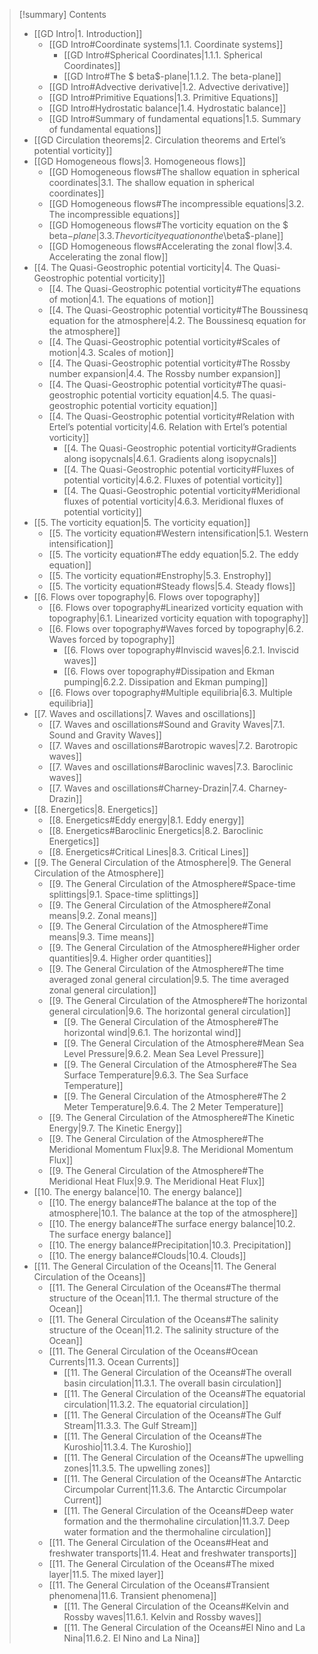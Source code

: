 >[!summary] Contents
> - [[GD Intro|1. Introduction]]
>     - [[GD Intro#Coordinate systems|1.1. Coordinate systems]] 
>         - [[GD Intro#Spherical Coordinates|1.1.1. Spherical Coordinates]] 
>         - [[GD Intro#The $ beta$-plane|1.1.2. The beta-plane]]
>     - [[GD Intro#Advective derivative|1.2. Advective derivative]]
>     - [[GD Intro#Primitive Equations|1.3. Primitive Equations]]
>     - [[GD Intro#Hydrostatic balance|1.4. Hydrostatic balance]]
>     - [[GD Intro#Summary of fundamental equations|1.5. Summary of fundamental equations]]
> - [[GD Circulation theorems|2. Circulation theorems and Ertel’s potential vorticity]]
> - [[GD Homogeneous flows|3. Homogeneous flows]]
>     - [[GD Homogeneous flows#The shallow equation in spherical coordinates|3.1. The shallow equation in spherical coordinates]]
>     - [[GD Homogeneous flows#The incompressible equations|3.2. The incompressible equations]]
>     - [[GD Homogeneous flows#The vorticity equation on the $ beta$-plane|3.3. The vorticity equation on the $\beta$-plane]]
>     - [[GD Homogeneous flows#Accelerating the zonal flow|3.4. Accelerating the zonal flow]]
> - [[4. The Quasi-Geostrophic potential vorticity|4. The Quasi-Geostrophic potential vorticity]]
>     - [[4. The Quasi-Geostrophic potential vorticity#The equations of motion|4.1. The equations of motion]]
>     - [[4. The Quasi-Geostrophic potential vorticity#The Boussinesq equation for the atmosphere|4.2. The Boussinesq equation for the atmosphere]]
>     - [[4. The Quasi-Geostrophic potential vorticity#Scales of motion|4.3. Scales of motion]]
>     - [[4. The Quasi-Geostrophic potential vorticity#The Rossby number expansion|4.4. The Rossby number expansion]]
>     - [[4. The Quasi-Geostrophic potential vorticity#The quasi-geostrophic potential vorticity equation|4.5. The quasi-geostrophic potential vorticity equation]]
>     - [[4. The Quasi-Geostrophic potential vorticity#Relation with Ertel’s potential vorticity|4.6. Relation with Ertel’s potential vorticity]]
>         - [[4. The Quasi-Geostrophic potential vorticity#Gradients along isopycnals|4.6.1. Gradients along isopycnals]]
>         - [[4. The Quasi-Geostrophic potential vorticity#Fluxes of potential vorticity|4.6.2. Fluxes of potential vorticity]]
>         - [[4. The Quasi-Geostrophic potential vorticity#Meridional fluxes of potential vorticity|4.6.3. Meridional fluxes of potential vorticity]]
> - [[5. The vorticity equation|5. The vorticity equation]]
>     - [[5. The vorticity equation#Western intensification|5.1. Western intensification]]
>     - [[5. The vorticity equation#The eddy equation|5.2. The eddy equation]]
>     - [[5. The vorticity equation#Enstrophy|5.3. Enstrophy]]
>     - [[5. The vorticity equation#Steady flows|5.4. Steady flows]]
> - [[6. Flows over topography|6. Flows over topography]]
>     - [[6. Flows over topography#Linearized vorticity equation with topography|6.1. Linearized vorticity equation with topography]]
>     - [[6. Flows over topography#Waves forced by topography|6.2. Waves forced by topography]]
>         - [[6. Flows over topography#Inviscid waves|6.2.1. Inviscid waves]]
>         - [[6. Flows over topography#Dissipation and Ekman pumping|6.2.2. Dissipation and Ekman pumping]]
>     - [[6. Flows over topography#Multiple equilibria|6.3. Multiple equilibria]]
> - [[7. Waves and oscillations|7. Waves and oscillations]]
>     - [[7. Waves and oscillations#Sound and Gravity Waves|7.1. Sound and Gravity Waves]]
>     - [[7. Waves and oscillations#Barotropic waves|7.2. Barotropic waves]]
>     - [[7. Waves and oscillations#Baroclinic waves|7.3. Baroclinic waves]]
>     - [[7. Waves and oscillations#Charney-Drazin|7.4. Charney-Drazin]]
> - [[8. Energetics|8. Energetics]]
>     - [[8. Energetics#Eddy energy|8.1. Eddy energy]]
>     - [[8. Energetics#Baroclinic Energetics|8.2. Baroclinic Energetics]]
>     - [[8. Energetics#Critical Lines|8.3. Critical Lines]]
> - [[9. The General Circulation of the Atmosphere|9. The General Circulation of the Atmosphere]]
>     - [[9. The General Circulation of the Atmosphere#Space-time splittings|9.1. Space-time splittings]]
>     - [[9. The General Circulation of the Atmosphere#Zonal means|9.2. Zonal means]]
>     - [[9. The General Circulation of the Atmosphere#Time means|9.3. Time means]]
>     - [[9. The General Circulation of the Atmosphere#Higher order quantities|9.4. Higher order quantities]]
>     - [[9. The General Circulation of the Atmosphere#The time averaged zonal general circulation|9.5. The time averaged zonal general circulation]]
>     - [[9. The General Circulation of the Atmosphere#The horizontal general circulation|9.6. The horizontal general circulation]]
>         - [[9. The General Circulation of the Atmosphere#The horizontal wind|9.6.1. The horizontal wind]]
>         - [[9. The General Circulation of the Atmosphere#Mean Sea Level Pressure|9.6.2. Mean Sea Level Pressure]]
>         - [[9. The General Circulation of the Atmosphere#The Sea Surface Temperature|9.6.3. The Sea Surface Temperature]]
>         - [[9. The General Circulation of the Atmosphere#The 2 Meter Temperature|9.6.4. The 2 Meter Temperature]]
>     - [[9. The General Circulation of the Atmosphere#The Kinetic Energy|9.7. The Kinetic Energy]]
>     - [[9. The General Circulation of the Atmosphere#The Meridional Momentum Flux|9.8. The Meridional Momentum Flux]]
>     - [[9. The General Circulation of the Atmosphere#The Meridional Heat Flux|9.9. The Meridional Heat Flux]]
> - [[10. The energy balance|10. The energy balance]]
>     - [[10. The energy balance#The balance at the top of the atmosphere|10.1. The balance at the top of the atmosphere]]
>     - [[10. The energy balance#The surface energy balance|10.2. The surface energy balance]]
>     - [[10. The energy balance#Precipitation|10.3. Precipitation]]
>     - [[10. The energy balance#Clouds|10.4. Clouds]]
> - [[11. The General Circulation of the Oceans|11. The General Circulation of the Oceans]]
>     - [[11. The General Circulation of the Oceans#The thermal structure of the Ocean|11.1. The thermal structure of the Ocean]]
>     - [[11. The General Circulation of the Oceans#The salinity structure of the Ocean|11.2. The salinity structure of the Ocean]]
>     - [[11. The General Circulation of the Oceans#Ocean Currents|11.3. Ocean Currents]]
>         - [[11. The General Circulation of the Oceans#The overall basin circulation|11.3.1. The overall basin circulation]]
>         - [[11. The General Circulation of the Oceans#The equatorial circulation|11.3.2. The equatorial circulation]]
>         - [[11. The General Circulation of the Oceans#The Gulf Stream|11.3.3. The Gulf Stream]]
>         - [[11. The General Circulation of the Oceans#The Kuroshio|11.3.4. The Kuroshio]]
>         - [[11. The General Circulation of the Oceans#The upwelling zones|11.3.5. The upwelling zones]]
>         - [[11. The General Circulation of the Oceans#The Antarctic Circumpolar Current|11.3.6. The Antarctic Circumpolar Current]]
>         - [[11. The General Circulation of the Oceans#Deep water formation and the thermohaline circulation|11.3.7. Deep water formation and the thermohaline circulation]]
>     - [[11. The General Circulation of the Oceans#Heat and freshwater transports|11.4. Heat and freshwater transports]]
>     - [[11. The General Circulation of the Oceans#The mixed layer|11.5. The mixed layer]]
>     - [[11. The General Circulation of the Oceans#Transient phenomena|11.6. Transient phenomena]]
>         - [[11. The General Circulation of the Oceans#Kelvin and Rossby waves|11.6.1. Kelvin and Rossby waves]]
>         - [[11. The General Circulation of the Oceans#El Nino and La Nina|11.6.2. El Nino and La Nina]]
